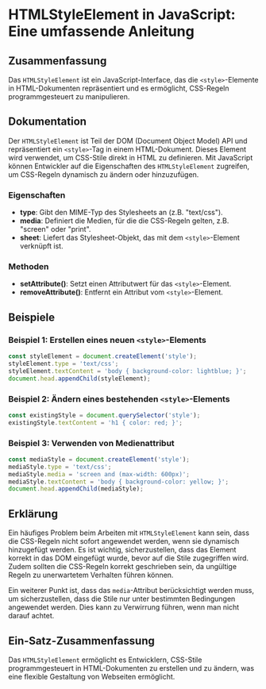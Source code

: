 <!--
Meta Description: # HTMLStyleElement in JavaScript: Eine umfassende Anleitung ## Zusammenfassung Das `HTMLStyleElement` ist ein JavaScript-Interface, das die `<style>`-...
Meta Keywords: style, css, das, die, htmlstyleelement
-->

# HTMLStyleElement in JavaScript: Eine umfassende Anleitung

## Zusammenfassung
Das `HTMLStyleElement` ist ein JavaScript-Interface, das die `<style>`-Elemente in HTML-Dokumenten repräsentiert und es ermöglicht, CSS-Regeln programmgesteuert zu manipulieren.

## Dokumentation
Der `HTMLStyleElement` ist Teil der DOM (Document Object Model) API und repräsentiert ein `<style>`-Tag in einem HTML-Dokument. Dieses Element wird verwendet, um CSS-Stile direkt in HTML zu definieren. Mit JavaScript können Entwickler auf die Eigenschaften des `HTMLStyleElement` zugreifen, um CSS-Regeln dynamisch zu ändern oder hinzuzufügen.

### Eigenschaften
- **type**: Gibt den MIME-Typ des Stylesheets an (z.B. "text/css").
- **media**: Definiert die Medien, für die die CSS-Regeln gelten, z.B. "screen" oder "print".
- **sheet**: Liefert das Stylesheet-Objekt, das mit dem `<style>`-Element verknüpft ist.

### Methoden
- **setAttribute()**: Setzt einen Attributwert für das `<style>`-Element.
- **removeAttribute()**: Entfernt ein Attribut vom `<style>`-Element.

## Beispiele
### Beispiel 1: Erstellen eines neuen `<style>`-Elements
```javascript
const styleElement = document.createElement('style');
styleElement.type = 'text/css';
styleElement.textContent = 'body { background-color: lightblue; }';
document.head.appendChild(styleElement);
```

### Beispiel 2: Ändern eines bestehenden `<style>`-Elements
```javascript
const existingStyle = document.querySelector('style');
existingStyle.textContent = 'h1 { color: red; }';
```

### Beispiel 3: Verwenden von Medienattribut
```javascript
const mediaStyle = document.createElement('style');
mediaStyle.type = 'text/css';
mediaStyle.media = 'screen and (max-width: 600px)';
mediaStyle.textContent = 'body { background-color: yellow; }';
document.head.appendChild(mediaStyle);
```

## Erklärung
Ein häufiges Problem beim Arbeiten mit `HTMLStyleElement` kann sein, dass die CSS-Regeln nicht sofort angewendet werden, wenn sie dynamisch hinzugefügt werden. Es ist wichtig, sicherzustellen, dass das Element korrekt in das DOM eingefügt wurde, bevor auf die Stile zugegriffen wird. Zudem sollten die CSS-Regeln korrekt geschrieben sein, da ungültige Regeln zu unerwartetem Verhalten führen können.

Ein weiterer Punkt ist, dass das `media`-Attribut berücksichtigt werden muss, um sicherzustellen, dass die Stile nur unter bestimmten Bedingungen angewendet werden. Dies kann zu Verwirrung führen, wenn man nicht darauf achtet.

## Ein-Satz-Zusammenfassung
Das `HTMLStyleElement` ermöglicht es Entwicklern, CSS-Stile programmgesteuert in HTML-Dokumenten zu erstellen und zu ändern, was eine flexible Gestaltung von Webseiten ermöglicht.
